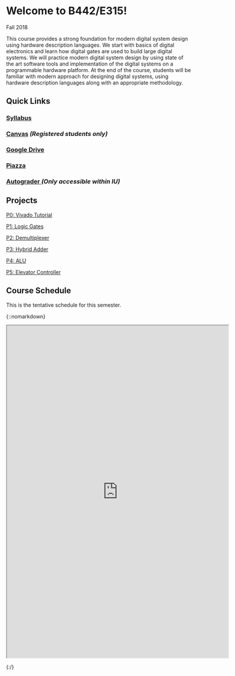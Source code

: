 # Welcome to B442/E315!

Fall 2018

This course provides a strong foundation for modern digital system design using hardware description languages. We start with basics of digital electronics and learn how digital gates are used to build large digital systems. We will practice modern digital system design by using state of the art software tools and implementation of the digital systems on a programmable hardware platform.  At the end of the course, students will be familiar with modern approach for designing digital systems, using hardware description languages along with an appropriate methodology.

## Quick Links

### [Syllabus](https://docs.google.com/document/d/e/2PACX-1vT7TNV4EW2wFGcmBubDebvns7ZI7QVURaFrLkGgaNw9PKo-o29OirHDP5riQ4OXBM39IEjF6rFc4_Di/pub)

### [Canvas](https://iu.instructure.com/courses/1737693) _(Registered students only)_

### [Google Drive](https://drive.google.com/drive/folders/1D1-HrIt-PcKSHfEDEsPc7CJWWazd_74l?usp=sharing)

### [Piazza](https://piazza.com/class/jkih6n5kn6c1xh/home)

### [Autograder ](https://autograder.sice.indiana.edu) _(Only accessible within IU)_

## Projects

[P0: Vivado
Tutorial](https://docs.google.com/document/d/e/2PACX-1vTFs5damCubkKJ8IMnJnYjyeaS9B_t-tUjOw_3ol77GBCl77m-IzO_8RyAZxC-MrU_bMftUPsFtmfyX/pub)

[P1: Logic
Gates](https://docs.google.com/document/d/e/2PACX-1vQUCst5t_XMw0JDWeCxtTcqQeD-h1-1fRLMyktVMvHsM4RMcXhGWfyogOFnfcJHiqdToOj7C-SnxN6Q/pub)

[P2: Demultiplexer](https://docs.google.com/document/d/e/2PACX-1vTPuonnrYkpvwFXx2Jxz2cCKSGD1dZ9yNDOoUmWRW-Xi-jQFzLgXkj4WVUg_bQd_nBuK0aODENEVJis/pub)

[P3: Hybrid Adder](https://docs.google.com/document/d/e/2PACX-1vSwLqO4GxHuc1DxlTa3GHWTt9K_hoZhrPUtz7o4IhN1lwFx8o1IskI-xJGVGp9kfyzFKLDwRZsNEWez/pub)

[P4: ALU](https://docs.google.com/document/u/1/d/e/2PACX-1vTGEwh0EkXo1ruAKuMu96beDntvxAirFoOzI7ZDiZn8vU3IF1N3ph4zYcxP6NYkg7e1fgMy758R8GrI/pub)

[P5:  Elevator
Controller](https://docs.google.com/document/d/e/2PACX-1vTZt6cFONjDh8_9yw4y1p8qAxU92-97p0h8Guc-Ohd4klwuOIKBOs0UCKKDAHjMVwnX8JRg2LyqzuJr/pub)


## Course Schedule

This is the tentative schedule for this semester.

{::nomarkdown}

<iframe src="https://docs.google.com/spreadsheets/d/e/2PACX-1vShqnSsP2jnbVbwGjV50bc-l8Ot-gE98R74PrO3neJ9GRTTYZpw61N7qLe2CZ-2GAy-QLeQqLaFkhOF/pubhtml?gid=0&amp;single=true&amp;widget=true&amp;headers=false" width="600" height="900">
</iframe>

{:/}
